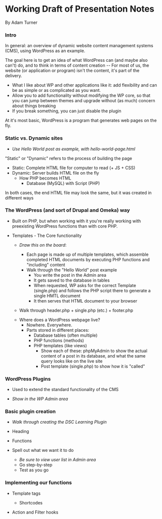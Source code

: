 # Working Draft of Presentation Notes

By Adam Turner

### Intro

In general: an overview of dynamic website content management systems (CMS), using WordPress as an example.

The goal here is to get an idea of what WordPress can (and maybe also can't) do, and to think in terms of content creation -- For most of us, the website (or application or program) isn't the content, it's part of the delivery.

  * What I like about WP and other applications like it: add flexibility and can be as simple or as complicated as you want.
  * Allow you to add functionality without modifying the WP core, so that you can jump between themes and upgrade without (as much) concern about things breaking
  * If you break something, you can just disable the plugin

At it's most basic, WordPress is a program that generates web pages on the fly.

### Static vs. Dynamic sites

  * *Use Hello World post as example, with hello-world-page.html*

"Static" or "Dynamic" refers to the process of building the page
  
  * Static: Complete HTML file for computer to read (+ JS + CSS)
  * Dynamic: Server builds HTML file on the fly
      - How PHP becomes HTML
          + Database (MySQL) with Script (PHP)

  In both cases, the end HTML file may look the same, but it was created in different ways

### The WordPress (and sort of Drupal and Omeka) way

  * Built on PHP, but when working with it you're really working with preexisting WordPress functions than with core PHP.
  
  * Templates - The Core functionality
      - *Draw this on the board*:
        + Each page is made up of multiple templates, which assemble completed HTML documents by executing PHP functions and "including" content
        + Walk through the "Hello World" post example
          * You write the post in the Admin area
          * It gets saved to the database in tables
          * When requested, WP asks for the correct Template (single.php) and follows the PHP script there to generate a single HMTL document
          * It then serves that HTML document to your browser
        
      - Walk through header.php + single.php (etc.) + footer.php
  
    * Where does a WordPress webpage live?
      - Nowhere. Everywhere.
      - Parts stored in different places:
          + Database tables (often multiple)
          + PHP functions (methods)
          + PHP templates (like views)
              * Show each of these: phpMyAdmin to show the actual content of a post in its database, and what the same query looks like on the live site
              * Post template (single.php) to show how it is "called"

### WordPress Plugins

  * Used to extend the standard functionality of the CMS
  
  * *Show in the WP Admin area*

### Basic plugin creation

  * *Walk through creating the DSC Learning Plugin*

  * Heading
  * Functions
  * Spell out what we want it to do
    - *Be sure to view user list in Admin area*
    - Go step-by-step
    - Test as you go

### Implementing our functions

  * Template tags
      - Shortcodes

  * Action and Filter hooks